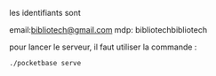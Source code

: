 les identifiants sont

email:bibliotech@gmail.com
mdp: bibliotechbibliotech

pour lancer le serveur, il faut utiliser la commande :

```./pocketbase serve```